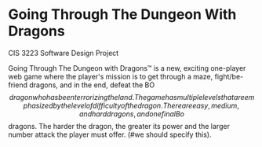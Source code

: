 # Going Through The Dungeon With Dragons
CIS 3223 Software Design Project

Going Through The Dungeon with Dragons™ is a new, exciting one-player web game where the player's mission is to get through a maze, fight/be-friend dragons, and in the end, defeat the BO$$ dragon who has been terrorizing the land. The game has multiple levels that are emphasized by the level of difficulty of the dragon. There are easy, medium, and hard dragons, and one final Bo$$ dragons. The harder the dragon, the greater its power and the larger number attack the player must offer. (#we should specify this). 
